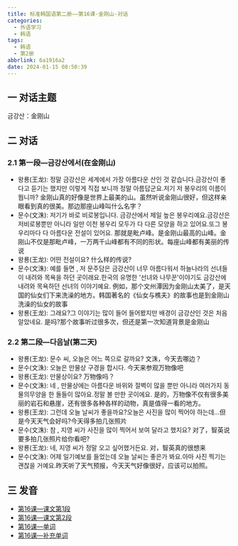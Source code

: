 ```yaml
---
title: 标准韩国语第二册——第16课-金刚山-对话
categories:
  - 外语学习
  - 韩语
tags:
  - 韩语
  - 第2册
abbrlink: 6a1916a2
date: 2024-01-15 08:50:39
---
```

## 一 对话主题

금강산：金刚山

<!--more-->

## 二  对话

### 2.1 第一段—금강산에서(在金刚山)

* 왕룡(王龙): 정말 금강산은 세계에서 가장 아름다운 산인 것 같습니다.금강산이 좋다고 듣기는 했지만 이렇게 직접 보니까 정말 아름답군요.저기 저 봉우리의 이름이뭡니까? 金刚山真的好像是世界上最美的山。虽然听说金刚山很好，但这样亲眼看到真的很美。那边那座山峰叫什么名字？
* 문수(文洙): 저기가 바로 비로봉입니다. 금강산에서 제일 높은 봉우리예요.금강산은 저비로봉뿐만 아니라 일만  이천 봉우리 모두가 다 다른 모양을 하고 있어요.또그 봉우리마다 다 아름다운 전설이 있어요. 那就是毗卢峰。是金刚山最高的山峰。金刚山不仅是那毗卢峰，一万两千山峰都有不同的形状。每座山峰都有美丽的传说
* 왕룡(王龙): 어떤 전설이요? 什么样的传说?
* 문수(文洙): 예를 들면 , 저 문주담은 금강산이 너무 아름다워서 하늘나라의 선녀들이 내려와 목욕을 하던 곳이래요.한국의 유명한 '선녀와 나무꾼'이야기도 금강산에내려와 목욕하던 선녀의 이야기예요. 例如，那个文州潭因为金刚山太美了，是天国的仙女们下来洗澡的地方。韩国著名的《仙女与樵夫》的故事也是到金刚山洗澡的仙女的故事
* 왕룡(王龙): 그래요?그 이야기는 많이 들어 들어봤지만 배경이 금강산인 것은 처음 알았네요. 是吗?那个故事听过很多次，但还是第一次知道背景是金刚山

### 2.2 第二段—다음날(第二天)

* 왕룡(王龙): 문수 씨, 오늘은 어느 쪽으로 갈까요? 文洙，今天去哪边？
* 문수(文洙): 오늘은 만물상 구경을 합시다. 今天来参观万物像吧
* 왕룡(王龙):  만물상이요? 万物像吗？
* 문수(文洙): 네 , 만물상에는 아름다운 바위와 절벽이 많을 뿐만 아니라 여러가지 동물의무양을 한 돌들이 많아요.정말 볼 만한 곳이에요. 是的，万物像不仅有很多美丽的岩石和悬崖，还有很多各种各样的动物，真是值得一看的地方。
* 왕룡(王龙):  그런데 오늘 날씨가 좋을까요?오늘은 사진을 많이 찍어야 하는데...但是今天天气会好吗?今天得多拍几张照片
* 문수(文洙):  참 , 지영 씨가 사진을 많이 찍어서 보여 달라고 했지요? 对了，智英说要多拍几张照片给你看吧?
* 왕룡(王龙):  네, 지영 씨가 정말 오고 싶어했거든요. 对，智英真的很想来
* 문수(文洙): 어제 일기예보를 들었는데 오늘 날씨는 좋은가 봐요.아마 사진 찍기는 괜찮을 거예요.昨天听了天气预报，今天天气好像很好，应该可以拍照。

## 三 发音

* [第16课—课文第1段][1]
* [第16课—课文第2段][2]
* [第16课—单词][3]
* [第16课—补充单词][4]



[1]:https://active.clewm.net/ANa0bd?qrurl=http://qr31.cn/ANa0bd&gtype=1&key=4a86117519b40e0a0045886b2161624fcad6479913
[2]:https://active.clewm.net/COWvqa?qrurl=http://qr31.cn/COWvqa&gtype=1&key=b8a701731ed5332fb04588557ec9aef7c2328eb960
[3]:https://active.clewm.net/A7Bcw5?qrurl=http://qr31.cn/A7Bcw5&gtype=1&key=79c0c1701055ac717045888bc4171e8bd5cd472980
[4]:https://active.clewm.net/AhzO4g?qrurl=http://qr31.cn/AhzO4g&gtype=1&key=91693174c31442e3a04589352bffd4fb368f3fc005